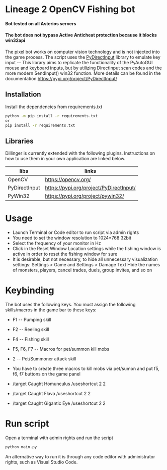# Lineage 2 OpenCV Fishing bot
#### Bot tested on all Asterios servers
#### The bot does not bypass Active Anticheat protection because it blocks win32api
The pixel bot works on computer vision technology and is not injected into the game process.
The script uses the [PyDirectInput](https://pypi.org/project/PyDirectInput/) library to emulate key input -- This library aims to replicate the functionality of the PyAutoGUI mouse and keyboard inputs, but by utilizing DirectInput scan codes and the more modern SendInput() win32 function.
More details can be found in the documentation https://pypi.org/project/PyDirectInput/

## Installation
Install the dependencies from requirements.txt

```sh
python -m pip install -r requirements.txt
or
pip install -r requirements.txt
```

## Libraries

Dillinger is currently extended with the following plugins.
Instructions on how to use them in your own application are linked below.

| libs | links |
| ------ | ------ |
| OpenCV | https://opencv.org/ |
| PyDirectInput | https://pypi.org/project/PyDirectInput/ |
| PyWin32 |https://pypi.org/project/pywin32/ |

# Usage

- Launch Terminal or Code editor to run script via admin rights
- You need to set the window resolution to 1024*768 32bit
- Select the frequency of your monitor in Hz
- Click in the Reset Window Location settings while the fishing window is active in order to reset the fishing window for sure
- It is desirable, but not necessary, to hide all unnecessary visualization settings: 
Settings > Game and Settings > Damage Text
Hide the names of monsters, players, cancel trades, duels, group invites, and so on

# Keybinding
The bot uses the following keys. You must assign the following skills/macros in the game bar to these keys:
- F1 -- Pumping skill
- F2 -- Reeling skill
- F4 -- Fishing skill
- F5, F6, F7 -- Macros for pet/summon kill mobs
- 2 -- Pet/Summoner attack skill

- You have to create three macros to kill mobs via pet/sumon and put f5, f6, f7 buttons on the game panel
- /target Caught Homunculus
/useshortcut 2 2
- /target Caught Flava
/useshortcut 2 2
- /target Caught Gigantic Eye
/useshortcut 2 2

# Run script
Open a terminal with admin rights and run the script
```sh
python main.py
```
An alternative way to run it is through any code editor with administrator rights, such as Visual Studio Code.
